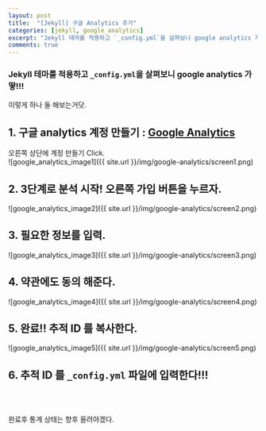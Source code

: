 ```yaml
---
layout: post
title:  "[Jekyll] 구글 Analytics 추가"
categories: [jekyll, google_analytics]
excerpt: "Jekyll 테마를 적용하고 `_config.yml`을 살펴보니 google analytics 가 땋!!!"
comments: true
---
```


### Jekyll 테마를 적용하고 `_config.yml`을 살펴보니 google analytics 가 땋!!!

이렇게 하나 둘 해보는거닷.

## 1. 구글 analytics 계정 만들기 : [Google Analytics](http://www.google.com/intl/ko_ALL/analytics/index.html)
오른쪽 상단에 계정 만들기 Click.<br>
![google_analytics_image1]({{ site.url }}/img/google-analytics/screen1.png)

## 2. 3단계로 분석 시작! 오른쪽 가입 버튼을 누르자.
![google_analytics_image2]({{ site.url }}/img/google-analytics/screen2.png)

## 3. 필요한 정보를 입력.
![google_analytics_image3]({{ site.url }}/img/google-analytics/screen3.png)

## 4. 약관에도 동의 해준다.<br>
![google_analytics_image4]({{ site.url }}/img/google-analytics/screen4.png)

## 5. 완료!! 추적 ID 를 복사한다.
![google_analytics_image5]({{ site.url }}/img/google-analytics/screen5.png)

## 6. 추적 ID 를 `_config.yml` 파일에 입력한다!!!


<br>
<br>

완료후 통계 상태는 향후 올려야겠다.

